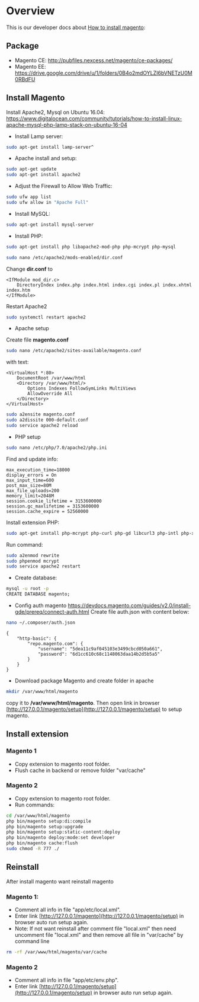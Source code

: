 # Overview
This is our developer docs about [How to install magento](https://devdocs.magento.com/guides/v2.2/install-gde/bk-install-guide.html):

## Package
- Magento CE: http://pubfiles.nexcess.net/magento/ce-packages/
- Magento EE: https://drive.google.com/drive/u/1/folders/0B4o2mdOYLZI6bVNETzU0M0RBdFU
 
## Install Magento
Install Apache2, Mysql on Ubuntu 16.04: https://www.digitalocean.com/community/tutorials/how-to-install-linux-apache-mysql-php-lamp-stack-on-ubuntu-16-04

- Install Lamp server: 
```bash
sudo apt-get install lamp-server^
```
- Apache install and setup:
```bash
sudo apt-get update
sudo apt-get install apache2
```
- Adjust the Firewall to Allow Web Traffic:
```bash
sudo ufw app list
sudo ufw allow in "Apache Full"
```
- Install MySQL:
```bash
sudo apt-get install mysql-server
```
- Install PHP:
```bash
sudo apt-get install php libapache2-mod-php php-mcrypt php-mysql
```
```bash
sudo nano /etc/apache2/mods-enabled/dir.conf
```
Change **dir.conf** to 
```text
<IfModule mod_dir.c>
    DirectoryIndex index.php index.html index.cgi index.pl index.xhtml index.htm
</IfModule>
```
Restart Apache2
```bash
sudo systemctl restart apache2
```
- Apache setup

Create file **magento.conf**
```bash
sudo nano /etc/apache2/sites-available/magento.conf
```
with text:
```text
<VirtualHost *:80>
    DocumentRoot /var/www/html
    <Directory /var/www/html/>
        Options Indexes FollowSymLinks MultiViews
        AllowOverride All
    </Directory>
</VirtualHost>
```
```bash
sudo a2ensite magento.conf
sudo a2dissite 000-default.conf
sudo service apache2 reload
```
- PHP setup
```bash
sudo nano /etc/php/7.0/apache2/php.ini
```
Find and update info:
```text
max_execution_time=18000
display_errors = On
max_input_time=600
post_max_size=80M
max_file_uploads=200
memory_limit=2048M
session.cookie_lifetime = 3153600000
session.gc_maxlifetime = 3153600000
session.cache_expire = 52560000
```
Install extension PHP:
```bash
sudo apt-get install php-mcrypt php-curl php-gd libcurl3 php-intl php-xsl
```
Run command:
```bash
sudo a2enmod rewrite
sudo phpenmod mcrypt
sudo service apache2 restart
```

- Create database:
```bash
mysql -u root -p
CREATE DATABASE magento;
```
- Config auth magento
https://devdocs.magento.com/guides/v2.0/install-gde/prereq/connect-auth.html Create file auth.json with content below:
```bash
nano ~/.composer/auth.json
```
```text
{
    "http-basic": {
        "repo.magento.com": {
            "username": "5dea11c9af045103e3499cbcd050a661",
            "password": "6d1cc610c68c1148063daa14b2d5b5a5"
        }
    }
}
```
- Download package Magento and create folder in apache 
```bash
mkdir /var/www/html/magento
```
copy it to **/var/www/html/magento**. Then open link in browser [http://127.0.0.1/magento/setup](http://127.0.0.1/magento/setup) to setup magento.
## Install extension
### Magento 1
- Copy extension to magento root folder.
- Flush cache in backend or remove folder "var/cache"
### Magento 2
- Copy extension to magento root folder.
- Run commands:
```bash
cd /var/www/html/magento
php bin/magento setup:di:compile
php bin/magento setup:upgrade
php bin/magento setup:static-content:deploy
php bin/magento deploy:mode:set developer
php bin/magento cache:flush
sudo chmod -R 777 ./
```
## Reinstall
After install magento want reinstall magento
### Magento 1: 
- Comment all info in file "app/etc/local.xml".
- Enter link [http://127.0.0.1/magento](http://127.0.0.1/magento/setup) in browser auto run setup again.
- Note: If not want reinstall after comment file "local.xml" then need uncomment file "local.xml" and then remove all file in "var/cache" by command line
```bash
rm -rf /var/www/html/magento/var/cache
```
### Magento 2
- Comment all info in file "app/etc/env.php".
- Enter link [http://127.0.0.1/magento/setup](http://127.0.0.1/magento/setup) in browser auto run setup again.